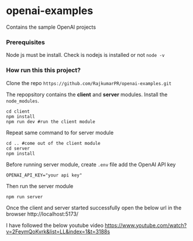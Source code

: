 # openai-examples
Contains the sample OpenAI projects

### Prerequisites
Node js must be install. Check is nodejs is installed or not
`node -v`

### How run this this project?

Clone the repo `https://github.com/RajkumarPR/openai-examples.git`

The repopsitory contains the **client** and **server** modules. Install the `node_modules`.
```
cd client
npm install
npm run dev #run the client module
```
Repeat same command to for server module
```
cd .. #come out of the client module
cd server
npm install
```
Before running server module, create `.env` file add the OpenAI API key
```
OPENAI_API_KEY="your api key"
```
Then run the server module
```
npm run server
```
Once the client and server started successfully open the below url in the browser
http://localhost:5173/

I have followed the below youtube video
https://www.youtube.com/watch?v=2FeymQoKvrk&list=LL&index=1&t=3188s
